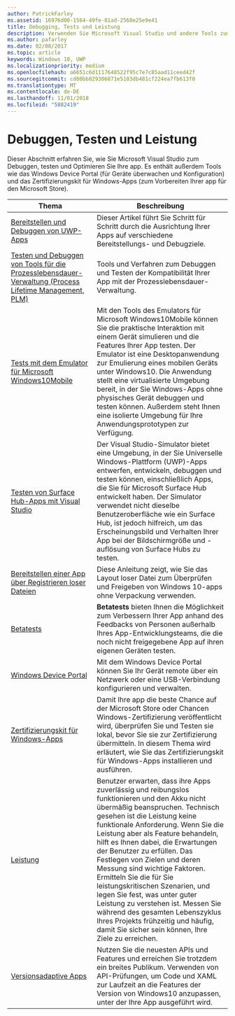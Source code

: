 ```yaml
---
author: PatrickFarley
ms.assetid: 16976d00-1564-49fe-81ad-2568e25e9e41
title: Debugging, Tests und Leistung
description: Verwenden Sie Microsoft Visual Studio und andere Tools zum Debuggen und Testen Sie Ihre app, und bereiten sie für den Microsoft Store-Zertifizierungsprozess.
ms.author: pafarley
ms.date: 02/08/2017
ms.topic: article
keywords: Windows 10, UWP
ms.localizationpriority: medium
ms.openlocfilehash: a6651c6d1117648522f95c7e7c85aad11ceed42f
ms.sourcegitcommit: cd00bb829306871e5103db481cf224ea7fb613f0
ms.translationtype: MT
ms.contentlocale: de-DE
ms.lasthandoff: 11/01/2018
ms.locfileid: "5882419"
---
```

# <a name="debugging-testing-and-performance"></a>Debuggen, Testen und Leistung


Dieser Abschnitt erfahren Sie, wie Sie Microsoft Visual Studio zum Debuggen, testen und Optimieren Sie Ihre app. Es enthält außerdem Tools wie das Windows Device Portal (für Geräte überwachen und Konfiguration) und das Zertifizierungskit für Windows-Apps (zum Vorbereiten Ihrer app für den Microsoft Store).

| Thema | Beschreibung |
|-------|-------------|
| [Bereitstellen und Debuggen von UWP-Apps](deploying-and-debugging-uwp-apps.md) | Dieser Artikel führt Sie Schritt für Schritt durch die Ausrichtung Ihrer Apps auf verschiedene Bereitstellungs- und Debugziele. |
| [Testen und Debuggen von Tools für die Prozesslebensdauer-Verwaltung (Process Lifetime Management, PLM)](testing-debugging-plm.md) | Tools und Verfahren zum Debuggen und Testen der Kompatibilität Ihrer App mit der Prozesslebensdauer-Verwaltung. |
| [Tests mit dem Emulator für Microsoft Windows10Mobile](test-with-the-emulator.md) | Mit den Tools des Emulators für Microsoft Windows10Mobile können Sie die praktische Interaktion mit einem Gerät simulieren und die Features Ihrer App testen. Der Emulator ist eine Desktopanwendung zur Emulierung eines mobilen Geräts unter Windows10. Die Anwendung stellt eine virtualisierte Umgebung bereit, in der Sie Windows-Apps ohne physisches Gerät debuggen und testen können. Außerdem steht Ihnen eine isolierte Umgebung für Ihre Anwendungsprototypen zur Verfügung. |
| [Testen von Surface Hub-Apps mit Visual Studio](test-surface-hub-apps-using-visual-studio.md) | Der Visual Studio-Simulator bietet eine Umgebung, in der Sie Universelle Windows-Plattform (UWP)-Apps entwerfen, entwickeln, debuggen und testen können, einschließlich Apps, die Sie für Microsoft Surface Hub entwickelt haben. Der Simulator verwendet nicht dieselbe Benutzeroberfläche wie ein Surface Hub, ist jedoch hilfreich, um das Erscheinungsbild und Verhalten Ihrer App bei der Bildschirmgröße und -auflösung von Surface Hubs zu testen. |
| [Bereitstellen einer App über Registrieren loser Dateien](loose-file-registration.md) | Diese Anleitung zeigt, wie Sie das Layout loser Datei zum Überprüfen und Freigeben von Windows 10-apps ohne Verpackung verwenden. |
| [Betatests](beta-testing.md) | **Betatests** bieten Ihnen die Möglichkeit zum Verbessern Ihrer App anhand des Feedbacks von Personen außerhalb Ihres App-Entwicklungsteams, die die noch nicht freigegebene App auf ihren eigenen Geräten testen. |
| [Windows Device Portal](device-portal.md) | Mit dem Windows Device Portal können Sie Ihr Gerät remote über ein Netzwerk oder eine USB-Verbindung konfigurieren und verwalten. |
| [Zertifizierungskit für Windows-Apps](windows-app-certification-kit.md) | Damit Ihre app die beste Chance auf der Microsoft Store oder Chancen Windows-Zertifizierung veröffentlicht wird, überprüfen Sie und Testen sie lokal, bevor Sie sie zur Zertifizierung übermitteln. In diesem Thema wird erläutert, wie Sie das Zertifizierungskit für Windows-Apps installieren und ausführen. |
| [Leistung](performance-and-xaml-ui.md) | Benutzer erwarten, dass ihre Apps zuverlässig und reibungslos funktionieren und den Akku nicht übermäßig beanspruchen. Technisch gesehen ist die Leistung keine funktionale Anforderung. Wenn Sie die Leistung aber als Feature behandeln, hilft es Ihnen dabei, die Erwartungen der Benutzer zu erfüllen. Das Festlegen von Zielen und deren Messung sind wichtige Faktoren. Ermitteln Sie die für Sie leistungskritischen Szenarien, und legen Sie fest, was unter guter Leistung zu verstehen ist. Messen Sie während des gesamten Lebenszyklus Ihres Projekts frühzeitig und häufig, damit Sie sicher sein können, Ihre Ziele zu erreichen. |
| [Versionsadaptive Apps](version-adaptive-apps.md) | Nutzen Sie die neuesten APIs und Features und erreichen Sie trotzdem ein breites Publikum. Verwenden von API-Prüfungen, um Code und XAML zur Laufzeit an die Features der Version von Windows10 anzupassen, unter der Ihre App ausgeführt wird. |
